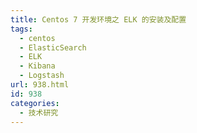 ```yaml
---
title: Centos 7 开发环境之 ELK 的安装及配置
tags:
  - centos
  - ElasticSearch
  - ELK
  - Kibana
  - Logstash
url: 938.html
id: 938
categories:
  - 技术研究
---
```

